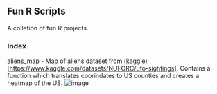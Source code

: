 ## Fun R Scripts
A colletion of fun R projects.

### Index
aliens_map - Map of aliens dataset from (kaggle)[https://www.kaggle.com/datasets/NUFORC/ufo-sightings]. Contains a function which translates coorindates to US counties and creates a heatmap of the US.
![image](https://github.com/Elkip/FunRScripts/assets/15692575/d8fbc9b2-c7df-4d63-ad2f-4440509b4751)
